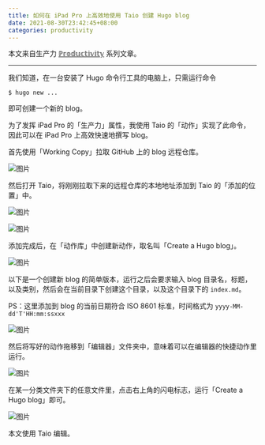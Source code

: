 ```yaml
---
title: 如何在 iPad Pro 上高效地使用 Taio 创建 Hugo blog
date: 2021-08-30T23:42:45+08:00
categories: productivity
---
```


本文来自生产力 [ℙ𝕣𝕠𝕕𝕦𝕔𝕥𝕚𝕧𝕚𝕥𝕪](/posts/productivity/) 系列文章。

---

我们知道，在一台安装了 Hugo 命令行工具的电脑上，只需运行命令

```shell
$ hugo new ...
```

即可创建一个新的 blog。

为了发挥 iPad Pro 的「生产力」属性，我使用 Taio 的「动作」实现了此命令，因此可以在 iPad Pro 上高效快速地撰写 blog。

首先使用「Working Copy」拉取 GitHub 上的 blog 远程仓库。

![图片](assets/IMG_1.png)

然后打开 Taio，将刚刚拉取下来的远程仓库的本地地址添加到 Taio 的「添加的位置」中。

![图片](assets/IMG_2.png)

![图片](assets/IMG_3.png)

添加完成后，在「动作库」中创建新动作，取名叫「Create a Hugo blog」。

![图片](assets/IMG_4.png)

以下是一个创建新 blog 的简单版本，运行之后会要求输入 blog 目录名，标题，以及类别，然后会在当前目录下创建这个目录，以及这个目录下的 `index.md`。

PS：这里添加到 blog 的当前日期符合 ISO 8601 标准，时间格式为 `yyyy-MM-dd'T'HH:mm:ssxxx`

![图片](assets/IMG_6.jpg)

然后将写好的动作拖移到「编辑器」文件夹中，意味着可以在编辑器的快捷动作里运行。

![图片](assets/IMG_7.gif)

在某一分类文件夹下的任意文件里，点击右上角的闪电标志，运行「Create a Hugo blog」即可。

![图片](assets/IMG_5.png)

本文使用 Taio 编辑。